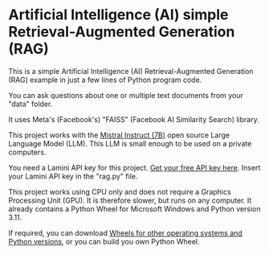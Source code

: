 # Artificial Intelligence (AI) simple Retrieval-Augmented Generation (RAG)

This is a simple Artificial Intelligence (AI) Retrieval-Augmented Generation (RAG) example in just a few lines of Python program code.

You can ask questions about one or multiple text documents from your "data" folder.

It uses Meta's (Facebook's) "FAISS" (Facebook AI Similarity Search) library.

This project works with the [Mistral Instruct (7B)](https://huggingface.co/mistralai/Mistral-7B-Instruct-v0.1) open source Large Language Model (LLM). This LLM is small enough to be used on a private computers.

You need a Lamini API key for this project. [Get your free API key here](https://app.lamini.ai/). Insert your Lamini API key in the "rag.py" file.

This project works using CPU only and does not require a Graphics Processing Unit (GPU). It is therefore slower, but runs on any computer. It already contains a Python Wheel for Microsoft Windows and Python version 3.11.

If required, you can download [Wheels for other operating systems and Python versions](https://github.com/kyamagu/faiss-wheels), or you can build you own Python Wheel.
